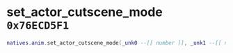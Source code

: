 # set_actor_cutscene_mode `0x76ECD5F1`

```lua
natives.anim.set_actor_cutscene_mode(_unk0 --[[ number ]], _unk1 --[[ number ]])
```